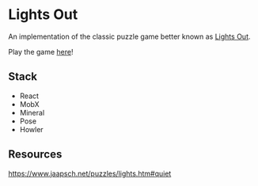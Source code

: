 # Lights Out

An implementation of the classic puzzle game better known as [Lights Out](https://en.wikipedia.org/wiki/Lights_Out_(game)).

Play the game [here](https://ndgibson.github.io/lights-out/)!

## Stack

- React 
- MobX
- Mineral
- Pose
- Howler

## Resources

https://www.jaapsch.net/puzzles/lights.htm#quiet
